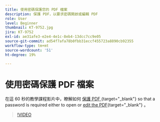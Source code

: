 ```yaml
---
title: 使用密碼保護您的 PDF 檔案
description: 保護 PDF，以要求密碼開啟或編輯 PDF
role: User
level: Beginner
thumbnail: KT-9752.jpg
jira: KT-9752
exl-id: ae31afe3-e2e4-4e1c-8eb4-13dcc7cc9e05
source-git-commit: ad54f7afa78b0fbb31eccf455723a8890cb92355
workflow-type: tm+mt
source-wordcount: '51'
ht-degree: 19%

---
```


# 使用密碼保護 PDF 檔案

在這 60 秒的教學課程影片中，瞭解如何 [ 保護 PDF ](https://www.adobe.com/tw/acrobat/online/password-protect-pdf.html) {target="_blank"} so that a password is required either to open or [edit the PDF](https://www.adobe.com/acrobat/online/pdf-editor.html){target="_blank"} 。

>[!VIDEO](https://video.tv.adobe.com/v/340075?quality=12&learn=on&hidetitle=true)
